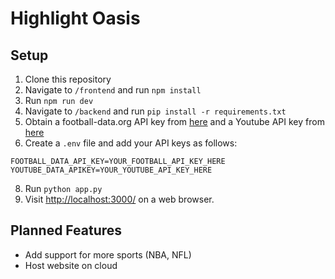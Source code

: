 # Highlight Oasis

## Setup
1. Clone this repository
2. Navigate to ```/frontend``` and run ```npm install```
3. Run ```npm run dev```
4. Navigate to ```/backend``` and run ```pip install -r requirements.txt```
5. Obtain a football-data.org API key from [here](https://www.football-data.org/) and a Youtube API key from [here](https://console.developers.google.com/)
6. Create a ```.env``` file and add your API keys as follows:
~~~
FOOTBALL_DATA_API_KEY=YOUR_FOOTBALL_API_KEY_HERE
YOUTUBE_DATA_APIKEY=YOUR_YOUTUBE_API_KEY_HERE
~~~
8. Run ```python app.py```
9. Visit [http://localhost:3000/](http://localhost:3000/) on a web browser.

## Planned Features
- Add support for more sports (NBA, NFL)
- Host website on cloud
 
